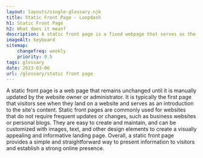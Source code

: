 ```yaml
--- 
layout: layouts/single-glossary.njk
title: Static Front Page - Loopdash
h1: Static Front Page
h2: What does it mean?
description: A static front page is a fixed webpage that serves as the homepage of a WordPress website, displaying the same content to all visitors.
imageAlt: keyboard
sitemap:
	changefreq: weekly
	priority: 0.5
tags: glossary
date: 2023-03-06
url: /glossary/static front page
---
```


A static front page is a web page that remains unchanged until it is manually updated by the website owner or administrator. It is typically the first page that visitors see when they land on a website and serves as an introduction to the site's content. Static front pages are commonly used for websites that do not require frequent updates or changes, such as business websites or personal blogs. They are easy to create and maintain, and can be customized with images, text, and other design elements to create a visually appealing and informative landing page. Overall, a static front page provides a simple and straightforward way to present information to visitors and establish a strong online presence.

